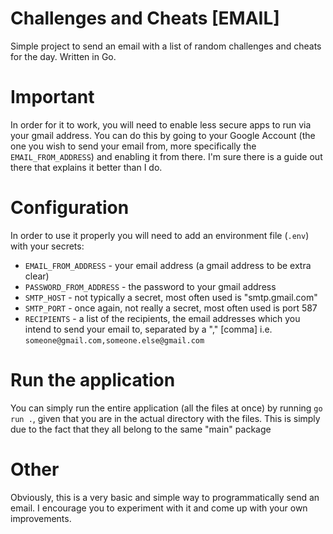 # Challenges and Cheats [EMAIL]
Simple project to send an email with a list of random challenges and cheats for the day. Written in Go.

# Important
In order for it to work, you will need to enable less secure apps to run via your gmail address. You can do this by going to your Google Account (the one you wish to send your email from, more specifically the `EMAIL_FROM_ADDRESS`) and enabling it from there. I'm sure there is a guide out there that explains it better than I do.

# Configuration
In order to use it properly you will need to add an environment file (`.env`) with your secrets:

- `EMAIL_FROM_ADDRESS` - your email address (a gmail address to be extra clear)
- `PASSWORD_FROM_ADDRESS` - the password to your gmail address
- `SMTP_HOST` - not typically a secret, most often used is "smtp.gmail.com"
- `SMTP_PORT` - once again, not really a secret, most often used is port 587
- `RECIPIENTS` - a list of the recipients, the email addresses which you intend to send your email to, separated by a "," [comma] i.e. `someone@gmail.com,someone.else@gmail.com`

# Run the application
You can simply run the entire application (all the files at once) by running `go run .`, given that you are in the actual directory with the files. This is simply due to the fact that they all belong to the same "main" package

# Other
Obviously, this is a very basic and simple way to programmatically send an email. I encourage you to experiment with it and come up with your own improvements.
